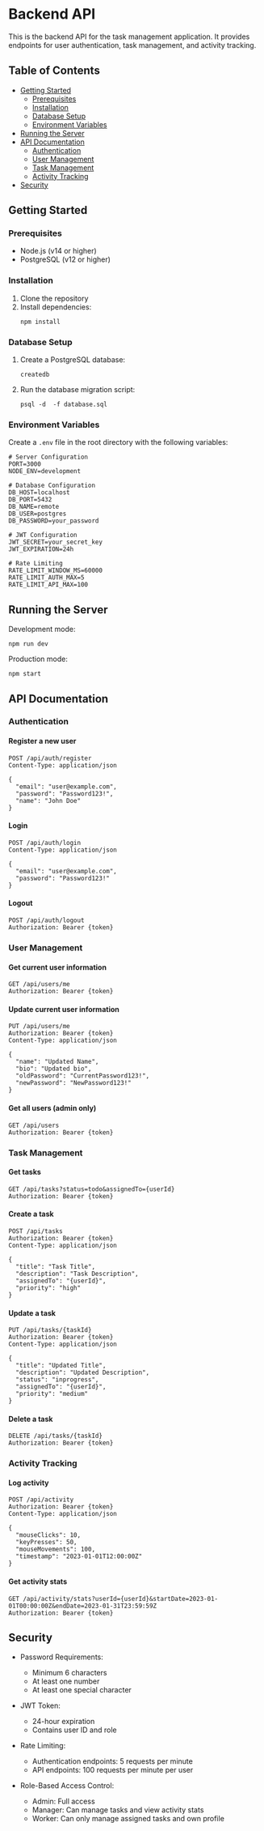 # Backend API

This is the backend API for the task management application. It provides endpoints for user authentication, task management, and activity tracking.

## Table of Contents

- [Getting Started](#getting-started)
  - [Prerequisites](#prerequisites)
  - [Installation](#installation)
  - [Database Setup](#database-setup)
  - [Environment Variables](#environment-variables)
- [Running the Server](#running-the-server)
- [API Documentation](#api-documentation)
  - [Authentication](#authentication)
  - [User Management](#user-management)
  - [Task Management](#task-management)
  - [Activity Tracking](#activity-tracking)
- [Security](#security)

## Getting Started

### Prerequisites

- Node.js (v14 or higher)
- PostgreSQL (v12 or higher)

### Installation

1. Clone the repository
2. Install dependencies:
   ```
   npm install
   ```

### Database Setup

1. Create a PostgreSQL database:
   ```
   createdb 
   ```

2. Run the database migration script:
   ```
   psql -d  -f database.sql
   ```

### Environment Variables

Create a `.env` file in the root directory with the following variables:

```
# Server Configuration
PORT=3000
NODE_ENV=development

# Database Configuration
DB_HOST=localhost
DB_PORT=5432
DB_NAME=remote
DB_USER=postgres
DB_PASSWORD=your_password

# JWT Configuration
JWT_SECRET=your_secret_key
JWT_EXPIRATION=24h

# Rate Limiting
RATE_LIMIT_WINDOW_MS=60000
RATE_LIMIT_AUTH_MAX=5
RATE_LIMIT_API_MAX=100
```

## Running the Server

Development mode:
```
npm run dev
```

Production mode:
```
npm start
```

## API Documentation

### Authentication

#### Register a new user

```
POST /api/auth/register
Content-Type: application/json

{
  "email": "user@example.com",
  "password": "Password123!",
  "name": "John Doe"
}
```

#### Login

```
POST /api/auth/login
Content-Type: application/json

{
  "email": "user@example.com",
  "password": "Password123!"
}
```

#### Logout

```
POST /api/auth/logout
Authorization: Bearer {token}
```

### User Management

#### Get current user information

```
GET /api/users/me
Authorization: Bearer {token}
```

#### Update current user information

```
PUT /api/users/me
Authorization: Bearer {token}
Content-Type: application/json

{
  "name": "Updated Name",
  "bio": "Updated bio",
  "oldPassword": "CurrentPassword123!",
  "newPassword": "NewPassword123!"
}
```

#### Get all users (admin only)

```
GET /api/users
Authorization: Bearer {token}
```

### Task Management

#### Get tasks

```
GET /api/tasks?status=todo&assignedTo={userId}
Authorization: Bearer {token}
```

#### Create a task

```
POST /api/tasks
Authorization: Bearer {token}
Content-Type: application/json

{
  "title": "Task Title",
  "description": "Task Description",
  "assignedTo": "{userId}",
  "priority": "high"
}
```

#### Update a task

```
PUT /api/tasks/{taskId}
Authorization: Bearer {token}
Content-Type: application/json

{
  "title": "Updated Title",
  "description": "Updated Description",
  "status": "inprogress",
  "assignedTo": "{userId}",
  "priority": "medium"
}
```

#### Delete a task

```
DELETE /api/tasks/{taskId}
Authorization: Bearer {token}
```

### Activity Tracking

#### Log activity

```
POST /api/activity
Authorization: Bearer {token}
Content-Type: application/json

{
  "mouseClicks": 10,
  "keyPresses": 50,
  "mouseMovements": 100,
  "timestamp": "2023-01-01T12:00:00Z"
}
```

#### Get activity stats

```
GET /api/activity/stats?userId={userId}&startDate=2023-01-01T00:00:00Z&endDate=2023-01-31T23:59:59Z
Authorization: Bearer {token}
```

## Security

- Password Requirements:
  - Minimum 6 characters
  - At least one number
  - At least one special character

- JWT Token:
  - 24-hour expiration
  - Contains user ID and role

- Rate Limiting:
  - Authentication endpoints: 5 requests per minute
  - API endpoints: 100 requests per minute per user

- Role-Based Access Control:
  - Admin: Full access
  - Manager: Can manage tasks and view activity stats
  - Worker: Can only manage assigned tasks and own profile